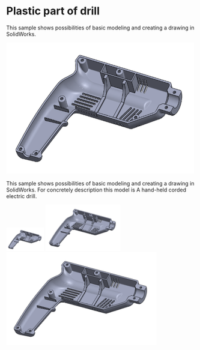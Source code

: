 # Plastic part of drill
This sample shows possibilities of basic modeling and creating a drawing in SolidWorks. 
<div align="left">
	<img width="500" height="350" src="DrillOnPicture.PNG" alt="Awesome">
</div>

This sample shows possibilities of basic modeling and creating a drawing in SolidWorks. For concretely description this model is A hand-held corded electric drill.

<p float="left">
  <img src="/DrillOnPicture.PNG" width="100" />
  <img src="/DrillOnPicture.PNG" width="200" /> 
  <img src="/DrillOnPicture.PNG" width="400" />
</p>
